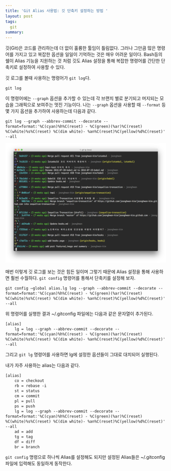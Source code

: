 ```yaml
---
title: 'Git Alias 사용법: 깃 단축키 설정하는 방법 '
layout: post
tags:
  git
summary:
---
```


깃(Git)은 코드를 관리하는데 더 없이 훌륭한 툴임이 틀림없다.
그러나 그만큼 많은 명령어를 가지고 있고 복잡한 옵션을 일일이 기억하는 것은 매우 어려운 일이다.
Bash등의 쉘이 Alias 기능을 지원하는 것 처럼 깃도 Alias 설정을 통해 복잡한 명령어를 간단한 단축키로 설정하여 사용할 수 있다.

깃 로그를 볼때 사용하는 명령어가 `git log`다.

```
git log
```

이 명령어에는 `--graph` 옵션을 추가할 수 있는데 각 브랜치 별로 분기되고 머지되는 모습을 그래픽으로 보여주는 멋진 기능이다.
나는 `--graph` 옵션을 사용할 때 `--format` 등 몇 가지 옵션을 추가하여 사용하는데 다음과 같다.

```
git log --graph --abbrev-commit --decorate --format=format:'%C(cyan)%h%C(reset) - %C(green)(%ar)%C(reset) %C(white)%s%C(reset) %C(dim white)- %an%C(reset)%C(yellow)%d%C(reset)' --all
```

![](/assets/imgs/2016/git-log-graph.png)

매번 이렇게 깃 로그를 보는 것은 힘든 일이며 그렇기 때문에 Alias 설정을 통해 사용하면 훨씬 수월하다.
`git config` 명령어를 통해서 단축키를 설정해 보자.

```
git config —global alias.lg log --graph --abbrev-commit --decorate --format=format:'%C(cyan)%h%C(reset) - %C(green)(%ar)%C(reset) %C(white)%s%C(reset) %C(dim white)- %an%C(reset)%C(yellow)%d%C(reset)' --all
```

위 명령어를 실행한 결과 ~/.gitconfig 파일에는 다음과 같은 문자열이 추가된다.

```
[alias]
    lg = log --graph --abbrev-commit --decorate --format=format:'%C(cyan)%h%C(reset) - %C(green)(%ar)%C(reset) %C(white)%s%C(reset) %C(dim white)- %an%C(reset)%C(yellow)%d%C(reset)' --all
```

그리고 `git lg` 명령어를 사용하면 lg에 설정한 옵션들이 그대로 대치되어 실행된다.

내가 자주 사용하는 alias는 다음과 같다.

```
[alias]
    co = checkout
    rb = rebase -i
    st = status
    cm = commit
    pl = pull
    ps = push
    lg = log --graph --abbrev-commit --decorate --format=format:'%C(cyan)%h%C(reset) - %C(green)(%ar)%C(reset) %C(white)%s%C(reset) %C(dim white)- %an%C(reset)%C(yellow)%d%C(reset)' --all
    ad = add
    tg = tag
    df = diff
    br = branch
```

`git config` 명령으로 하나씩 Alias를 설정해도 되지만 설정된 Alias들은 ~/.gitconfig 파일에 입력해도 동일하게 동작한다.
